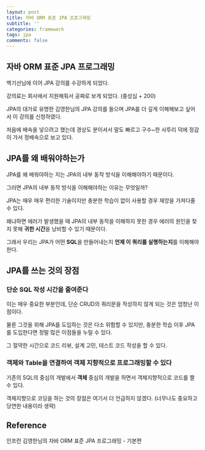 ```yaml
---
layout: post
title: 자바 ORM 표준 JPA 프로그래밍
subtitle: ''
categories: framework
tags: jpa
comments: false
---
```


## 자바 ORM 표준 JPA 프로그래밍

백기선님에 이어 JPA 강의를 수강하게 되었다.

강의료는 회사에서 지원해줘서 공짜로 보게 되었다. (충성심 + 200)

JPA의 대가로 유명한 김영한님의 JPA 강의를 들으며 JPA를 더 깊게 이해해보고 싶어서 이 강의를 신청하였다.

처음에 배속을 넣으려고 했는데 경상도 분이셔서 말도 빠르고 구수~한 사투리 덕에 정감이 가서 정배속으로 보고 있다.

## JPA를 왜 배워야하는가

JPA를 왜 배워야하는 지는 JPA의 내부 동작 방식을 이해해야하기 때문이다.

그러면 JPA의 내부 동작 방식을 이해해야하는 이유는 무엇일까?

JPA는 매우 매우 편리한 기술이지만 충분한 학습이 없이 사용할 경우 재앙을 가져다줄 수 있다.

왜냐하면 에러가 발생했을 때 JPA의 내부 동작을 이해하지 못한 경우 에러의 원인을 찾지 못해 **귀한 시간**을 낭비할 수 있기 때문이다.

그래서 우리는 JPA가 어떤 **SQL**을 만들어내는지 **언제 이 쿼리를 실행하는지**를 이해해야한다.

## JPA를 쓰는 것의 장점

### 단순 SQL 작성 시간을 줄여준다

이는 매우 중요한 부분인데, 단순 CRUD의 쿼리문을 작성하지 않게 되는 것은 엄청난 이점이다.

물론 그것을 위해 JPA를 도입하는 것은 다소 위험할 수 있지만, 충분한 학습 이후 JPA를 도입한다면 정말 많은 이점들을 누릴 수 있다.

그 절약한 시간으로 코드 리뷰, 설계 고민, 테스트 코드 작성을 할 수 있다.

### 객체와 Table을 연결하여 객체 지향적으로 프로그래밍할 수 있다

기존의 SQL의 중심의 개발에서 **객체** 중심의 개발을 하면서 객체지향적으로 코드를 짤 수 있다.

객체지향으로 코딩을 하는 것의 장점은 여기서 더 언급하지 않겠다. (너무나도 중요하고 당연한 내용이라 생략)

## Reference

인프런 김영한님의 자바 ORM 표준 JPA 프로그래밍 - 기본편
